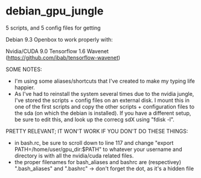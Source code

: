 # debian_gpu_jungle
 
5 scripts, and 5 config files for getting

Debian 9.3
Openbox
to work properly with:

Nvidia/CUDA 9.0
Tensorflow 1.6
Wavenet (https://github.com/ibab/tensorflow-wavenet)


SOME NOTES:

- I'm using some aliases/shortcuts that I've created to make my typing life happier.
- As I've had to reinstall the system several times due to the nvidia jungle, I've stored the scripts + config files on an external disk. I mount this in one of the first scripts and copy the other scripts + configuration files to the sda (on which the debian is installed). If you have a different setup, be sure to edit this, and look up the correcg sdX using "fdisk -l".

PRETTY RELEVANT; IT WON'T WORK IF YOU DON'T DO THESE THINGS:

- in bash.rc, be sure to scroll down to line 117 and change "export PATH=/home/user/gpu_dir:$PATH" to whatever your username and directory is with all the nvidia/cuda related files.
- the proper filenames for bash_aliases and bashrc are (respectivey) ".bash_aliases" and ".bashrc" -> don't forget the dot, as it's a hidden file

